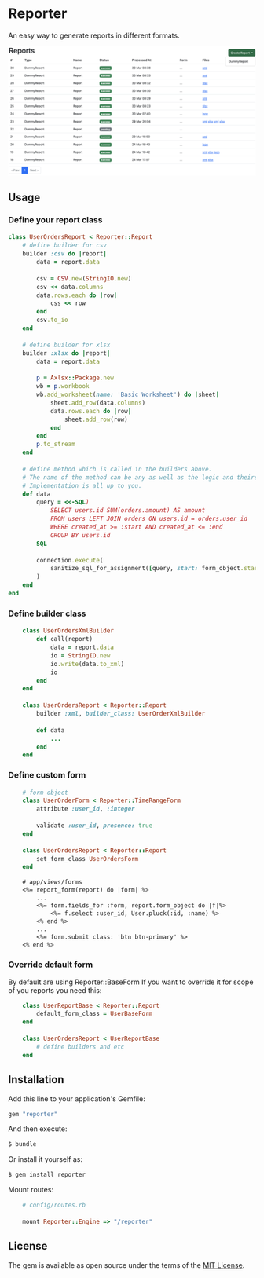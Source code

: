# Reporter
An easy way to generate reports in different formats.

![report dashboard](./reports.png)

## Usage
### Define your report class
```ruby
class UserOrdersReport < Reporter::Report
    # define builder for csv
    builder :csv do |report|
        data = report.data

        csv = CSV.new(StringIO.new)
        csv << data.columns
        data.rows.each do |row|
            css << row
        end
        csv.to_io
    end

    # define builder for xlsx
    builder :xlsx do |report|
        data = report.data

        p = Axlsx::Package.new
        wb = p.workbook
        wb.add_worksheet(name: 'Basic Worksheet') do |sheet|
            sheet.add_row(data.columns)
            data.rows.each do |row|
                sheet.add_row(row)
            end
        end
        p.to_stream
    end

    # define method which is called in the builders above.
    # The name of the method can be any as well as the logic and theirs amount.
    # Implementation is all up to you.
    def data
        query = <<-SQL)
            SELECT users.id SUM(orders.amount) AS amount
            FROM users LEFT JOIN orders ON users.id = orders.user_id
            WHERE created_at >= :start AND created_at <= :end
            GROUP BY users.id
        SQL

        connection.execute(
            sanitize_sql_for_assignment([query, start: form_object.start, end: form_object.end])
        )
    end
end
```

### Define builder class
```ruby
    class UserOrdersXmlBuilder
        def call(report)
            data = report.data
            io = StringIO.new
            io.write(data.to_xml)
            io
        end
    end

    class UserOrdersReport < Reporter::Report
        builder :xml, builder_class: UserOrderXmlBuilder

        def data
            ...
        end
    end
```
### Define custom form
```ruby
    # form object
    class UserOrderForm < Reporter::TimeRangeForm
        attribute :user_id, :integer

        validate :user_id, presence: true
    end

    class UserOrdersReport < Reporter::Report
        set_form_class UserOrdersForm
    end
```
```erb
    # app/views/forms
    <%= report_form(report) do |form| %>
        ...
        <%= form.fields_for :form, report.form_object do |f|%>
            <%= f.select :user_id, User.pluck(:id, :name) %>
        <% end %>
        ...
        <%= form.submit class: 'btn btn-primary' %>
    <% end %>
```
### Override default form
By default are using Reporter::BaseForm
If you want to override it for scope of you reports you need this:
```ruby
    class UserReportBase < Reporter::Report
        default_form_class = UserBaseForm
    end

    class UserOrdersReport < UserReportBase
        # define builders and etc
    end
```

## Installation
Add this line to your application's Gemfile:

```ruby
gem "reporter"
```

And then execute:
```bash
$ bundle
```

Or install it yourself as:
```bash
$ gem install reporter
```

Mount routes:
```ruby
    # config/routes.rb

    mount Reporter::Engine => "/reporter"
```

## License
The gem is available as open source under the terms of the [MIT License](https://opensource.org/licenses/MIT).
